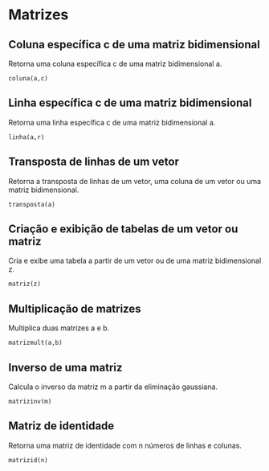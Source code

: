 # Matrizes

## Coluna específica c de uma matriz bidimensional
Retorna uma coluna específica c de uma matriz bidimensional a.
```
coluna(a,c)
```
## Linha específica c de uma matriz bidimensional 
Retorna uma linha específica c de uma matriz bidimensional a.
```
linha(a,r)
```
## Transposta de linhas de um vetor
Retorna a transposta de linhas de um vetor, uma coluna de um vetor ou uma matriz bidimensional. 
```
transposta(a)
```

## Criação e exibição de tabelas de um vetor ou matriz 
Cria e exibe uma tabela a partir de um vetor ou de uma matriz bidimensional z.
```
matriz(z)
```
## Multiplicação de matrizes
Multiplica duas matrizes a e b.
```
matrizmult(a,b)
```
## Inverso de uma matriz
Calcula o inverso da matriz m a partir da eliminação gaussiana.
```
matrizinv(m)
``` 
## Matriz de identidade 
Retorna uma matriz de identidade com n números de linhas e colunas. 
```
matrizid(n)
```
